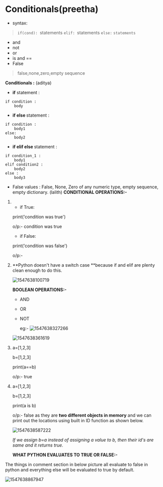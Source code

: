 
# Conditionals(preetha)

- syntax:			

> `if(cond):
> `statements
> `elif:
> `statements
> `else:`
> `statements`

- and
- not
- or
- is and ==
- False

> false,none,zero,empty sequence

**Conditionals :** (aditya)

* <b>if</b> statement :

```python3
if condition :
	body
```

* <b> if else </b> statement :

```python3
if condition :
	body1
else:
	body2
```

* <b> if elif else </b> statement :

```python3
if condition_1 :
	body1
elif condition2 :
	body2
else :
	body3
```

* False values : False, None, Zero of any numeric type, empty sequence, empty dictionary.
(lalith)
**CONDITIONAL OPERATIONS:-**

1. - if True:

   print('condition was true')

   o/p:- condition was true

   - if False:

   print('condition was false')

   o/p:-

2. **Python doesn't have a switch case **because if and elif are plenty clean enough to do this.

   ![1547638100719](https://github.com/adityakuppa26/Python-Notes/blob/lalith_notes/images/1547638100719.png)

   **BOOLEAN OPERATIONS:-**

   - AND

   - OR

   - NOT

     eg:- ![1547638327266](https://github.com/adityakuppa26/Python-Notes/blob/lalith_notes/images/1547638327266.png)

    ![1547638361619](https://github.com/adityakuppa26/Python-Notes/blob/lalith_notes/images/1547638361619.png)

1. a=[1,2,3]

   b=[1,2,3]

   print(a==b)

   o/p:- true

2. a=[1,2,3]

   b=[1,2,3]

   print(a is b)

   o/p:- false as they are **two different objects in memory** and we can print out the locations using built in ID function as shown below. 

   ![1547638587222](https://github.com/adityakuppa26/Python-Notes/blob/lalith_notes/images/1547638587222.png)

   *If we assign b=a instead of assigning a value to b, then their id's are same and it returns true.*

   **WHAT PYTHON EVALUATES TO TRUE OR FALSE:-**

The things in comment section in below picture all evaluate to false in python and everything else will be evaluated to true by default.

![1547638867947](https://github.com/adityakuppa26/Python-Notes/blob/lalith_notes/images/1547638867947.png)


